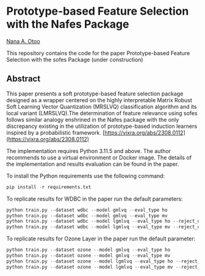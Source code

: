 # Prototype-based Feature Selection with the Nafes Package
[Nana A. Otoo](https://github.com/naotoo1)

This repository contains the code for the paper Prototype-based Feature Selection with the sofes Package (under construction)


## Abstract
This paper presents a soft prototype-based feature selection package designed as a wrapper
centered on the highly interpretable Matrix Robust Soft Learning Vector Quantization
(MRSLVQ) classification algorithm and its local variant (LMRSLVQ).The determination of feature relevance using sofes follows similar analogy enshrined in the Nafes package with the only discrepancy existing in the utilization of prototype-based induction learners inspired by a probabilistic framework. 
[https://vixra.org/abs/2308.0112](https://vixra.org/abs/2308.0112)


The implementation requires Python 3.11.5 and above. The author recommends to use a virtual environment or Docker image.
The details of the implementation and results evaluation can be found in the paper.

To install the Python requirements use the following command:

```python
pip install -r requirements.txt 
```

To replicate results for WDBC in the paper run the default parameters:

```python
python train.py --dataset wdbc --model gmlvq --eval_type ho
python train.py --dataset wdbc --model gmlvq --eval_type mv
python train.py --dataset wdbc --model lgmlvq --eval_type ho --reject_option
python train.py --dataset wdbc --model lgmlvq --eval_type mv --reject_option

```

To replicate results for Ozone Layer in the paper run the default parameter:
```python
python train.py --dataset ozone --model gmlvq --eval_type ho
python train.py --dataset ozone --model gmlvq --eval_type mv
python train.py --dataset ozone --model lgmlvq --eval_type ho --reject_option
python train.py --dataset ozone --model lgmlvq --eval_type mv --reject_option

```
 

